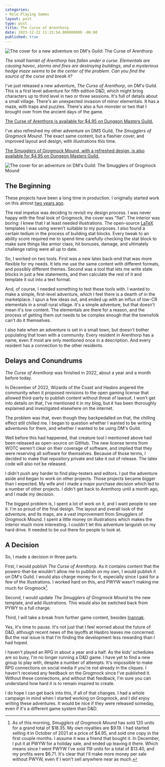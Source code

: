 ```yaml
---
categories:
- Role Playing Games
layout: post
type: post
title: The Curse of Arenthorp
date: 2023-12-22 11:23:54.000000000 -06:00
published: true
---
```



![The cover for a new adventure on DM's Guild: *The Curse of Arenthorp*](<{{'assets/product-thumbnails/TheCurseofArenthorp-v1-cover.jpg' | relative_url}}>)

*The small hamlet of Arenthorp has fallen under a curse. Elementals are causing havoc, storms and fires are destroying buildings, and a mysterious hedge maze seems to be the center of the problem. Can you find the source of the curse and break it?*

I've just released a new adventure, *The Curse of Arenthorp*, on DM's Guild. This is a first level adventure for fifth edition D&D, which might bring characters up to third level in two or three sessions. It's full of details about a small village.  There's an unexpected invasion of minor elementals. It has a maze, with traps and puzzles. There's also a fun monster or two that I brought over from the ancient days of the game.

[The Curse of Arenthorp is available for $4.95 on Dungeon Masters Guild.](<https://www.dmsguild.com/product/464756/The-Curse-of-Arenthorp?src=blog>)

I've also refreshed my other adventure on DMS Guild, *The Smugglers of Grogmock Mound*. The exact same content, but a flashier cover, and improved layout and design, with illustrations this time.<!--more-->

[The Smugglers of Grogmock Mound, with a refreshed design, is also available for $4.95 on Dungeon Masters Guild.](<https://www.dmsguild.com/product/375688/The-Smugglers-of-Grogmock-Mound?src=blog>)

![The cover for an adventure on DM's Guild: *The Smugglers of Grogmock Mound*](<{{'assets/product-thumbnails/TheSmugglersofGrogmockMound-v2-cover.jpg' | relative_url}}>)


## The Beginning

These projects have been a long time in production. I originally started work on this almost [two years ago](<{{ 'posts/2022-04-07-arenthorp.html' | relative_url }}>). 

The real impetus was deciding to revisit my design process. I was never happy with the final look of Grogmock, the cover was "flat". The interior was boring: I knew that I at least needed illustrations. The open-source [LaTeX](https://www.latex-project.org) templates I was using weren't suitable to my purposes. I also found a certain tedium in the process of building stat blocks. Every tweak to an ability score required me to spend time carefully checking the stat block to make sure things like armor class, hit bonuses, damage, and ultimately challenge rating were all up to date.

So, I worked on two tools. First was a new latex back-end that was more flexible for my needs. It lets me use the same content with different formats, and possibly different themes. Second was a tool that lets me write state blocks in just a few statements, and then calculate the rest of it and template it out into a text format.

And, of course, I needed something to test these tools with. I wanted to make a simple, first-level adventure, which I feel there is a dearth of in the marketplace. I spun a few ideas out, and ended up with an influx of low-CR elementals in a small rural village. It's a simple adventure, but that doesn't mean it's low content. The elementals are there for a reason, and the process of getting them out needs to be complex enough that the townsfolk can't do it themselves. 

I also hate when an adventure is set in a small town, but doesn't bother populating that town with a community. Every resident in Arenthorp has a name, even if most are only mentioned once in a description. And every resident has a connection to the other residents.

## Delays and Conundrums

*The Curse of Arenthorp* was finished in 2022, about a year and a month before today.

In December of 2022, Wizards of the Coast and Hasbro angered the community when it proposed revisions to the open gaming license that allowed third-party to publish content without threat of lawsuit. I won't get into details on that, I've mentioned it in my blog, but it has been thoroughly explained and investigated elsewhere on the internet.

The problem was that, even though they backpedalled on that, the chilling effect still chilled me. I began to question whether I wanted to be writing adventures for them, and whether I wanted to be using DM's Guild.

Well before this had happened, that creature tool I mentioned above had been released as open-source on GitHub. The new license terms from WOTC weren't clear on their coverage of software, and implied that they were reserving all software for themselves. Because of those terms, I decided to make that repository private and take it out of release. The latex code will also not be released.

I didn't push any harder to find play-testers and editors. I put the adventure aside and began to work on other projects. Those projects became bigger than I expected. My wife and I made a major purchase decision which led to a number of other projects. I didn't get back to Arenthorp until a month ago, and I made my decision.

The biggest problem is, I spent a lot of work on it, and I want people to see it. I'm so proud of the final design. The layout and overall look of the adventure, and its maps, are a vast improvement from Smugglers of Grogmock Mound. I spent a little money on illustrations which makes the interior much more interesting. I couldn't let this adventure languish on my hard drive. It needed to be out there for people to look at. 

## A Decision

So, I made a decision in three parts.

First, I would publish *The Curse of Arenthorp*. As it contains content that the powers-that-be wouldn't allow me to publish on my own, I would publish it on DM's Guild. I would also charge money for it, especially since I paid for a few of the illustrations. I worked hard on this, and PWYW wasn't making me much for Grogmock[^1]. 

Second, I would update *The Smugglers of Grogmock Mound* to the new template, and add illustrations. This would also be switched back from PYWY to a full charge.

Third, I will take a break from further game content, besides [Inannak](<{{ site.basurl }}/posts/2022-10-17-the-inannak-project.html>).

Yes, It's time to pause. It's not just that I feel worried about the future of D&D, although recent news of the layoffs at Hasbro leaves me concerned. But the real issue is that I'm finding the development less rewarding than I had hoped.

I haven't played an RPG in about a year and a half. As the kids' schedules are so busy, I'm no longer running a D&D game. I have yet to find a new group to play with, despite a number of attempts. It's impossible to make RPG connections on social media if you're not already in the cliques. I haven't received any feedback on the Grogmock since I've published it. Without these connections, and without that feedback, I'm sure you can understand how hard it is to remain inspired to create.

I do hope I can get back into this, if all of that changes. I had a whole campaign in mind when I started working on Grogmock, and I did enjoy writing these adventures. It would be nice if they were released someday, even if it's a different game system than D&D. 

[^1]: As of this morning, *Smugglers of Grogmock Mound* has sold 120 units for a grand total of $18.35. My own royalties are $9.19. I had started selling it in October of 2021 at a price of $4.95, and sold one copy in the first couple months. I assume it was a friend that bought it. In December, I put it at PWYW for a holiday sale, and ended up leaving it there. Which means since I went PWYW I've sold 119 units for a total of $13.40, and my profits were $6.71. It's clear that I'll make more money per sale without PWYW, even if I won't sell anywhere near as much.[^2]

[^2]: I'm now going to make you an offer, buried deep in a footnote to a footnote on this blog. I will send you *The Curse of Arenthorp* and/or *The Smugglers of Grogmock Mound* to you for free, if: 1) You are a friend of mine, or even just a real-life acquaintance; 2) you give me some value in return, such as a review of the product, editing or critiquing work, notes on play-testing, a free copy of your guild content, or just play a role-playing game with me; or 3) you have a good reason why you can't pay now. Just send me a private message with a proofread note containing your e-mail address, information about you, and your story.

